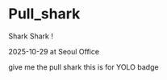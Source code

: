 # Pull_shark
Shark Shark !

2025-10-29 at Seoul Office

give me the pull shark 
this is for YOLO badge
